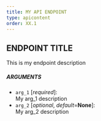 ```yaml
---
title: MY API ENDPOINT
type: apicontent
order: XX.1
---
```


## ENDPOINT TITLE

This is my endpoint description

##### ARGUMENTS

* `arg_1` [*required*]:  
    My arg_1 description
* `arg_2` [*optional*, *default*=**None**]:  
    My arg_2 description
